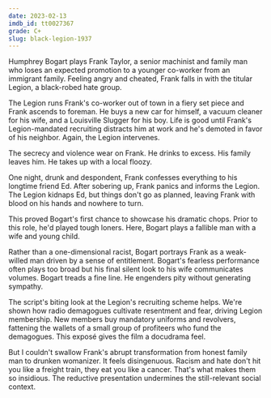 ```yaml
---
date: 2023-02-13
imdb_id: tt0027367
grade: C+
slug: black-legion-1937
---
```


Humphrey Bogart plays Frank Taylor, a senior machinist and family man who loses an expected promotion to a younger co-worker from an immigrant family. Feeling angry and cheated, Frank falls in with the titular Legion, a black-robed hate group.

<!-- end -->

The Legion runs Frank's co-worker out of town in a fiery set piece and Frank ascends to foreman. He buys a new car for himself, a vacuum cleaner for his wife, and a Louisville Slugger for his boy. Life is good until Frank's Legion-mandated recruiting distracts him at work and he's demoted in favor of his neighbor. Again, the Legion intervenes.

The secrecy and violence wear on Frank. He drinks to excess. His family leaves him. He takes up with a local floozy.

One night, drunk and despondent, Frank confesses everything to his longtime friend Ed. After sobering up, Frank panics and informs the Legion. The Legion kidnaps Ed, but things don't go as planned, leaving Frank with blood on his hands and nowhere to turn.

This proved Bogart's first chance to showcase his dramatic chops. Prior to this role, he'd played tough loners. Here, Bogart plays a fallible man with a wife and young child.

Rather than a one-dimensional racist, Bogart portrays Frank as a weak-willed man driven by a sense of entitlement. Bogart's fearless performance often plays too broad but his final silent look to his wife communicates volumes. Bogart treads a fine line. He engenders pity without generating sympathy.

The script's biting look at the Legion's recruiting scheme helps. We're shown how radio demagogues cultivate resentment and fear, driving Legion membership. New members buy mandatory uniforms and revolvers, fattening the wallets of a small group of profiteers who fund the demagogues. This exposé gives the film a docudrama feel.

But I couldn't swallow Frank's abrupt transformation from honest family man to drunken womanizer. It feels disingenuous. Racism and hate don't hit you like a freight train, they eat you like a cancer. That's what makes them so insidious. The reductive presentation undermines the still-relevant social context.
